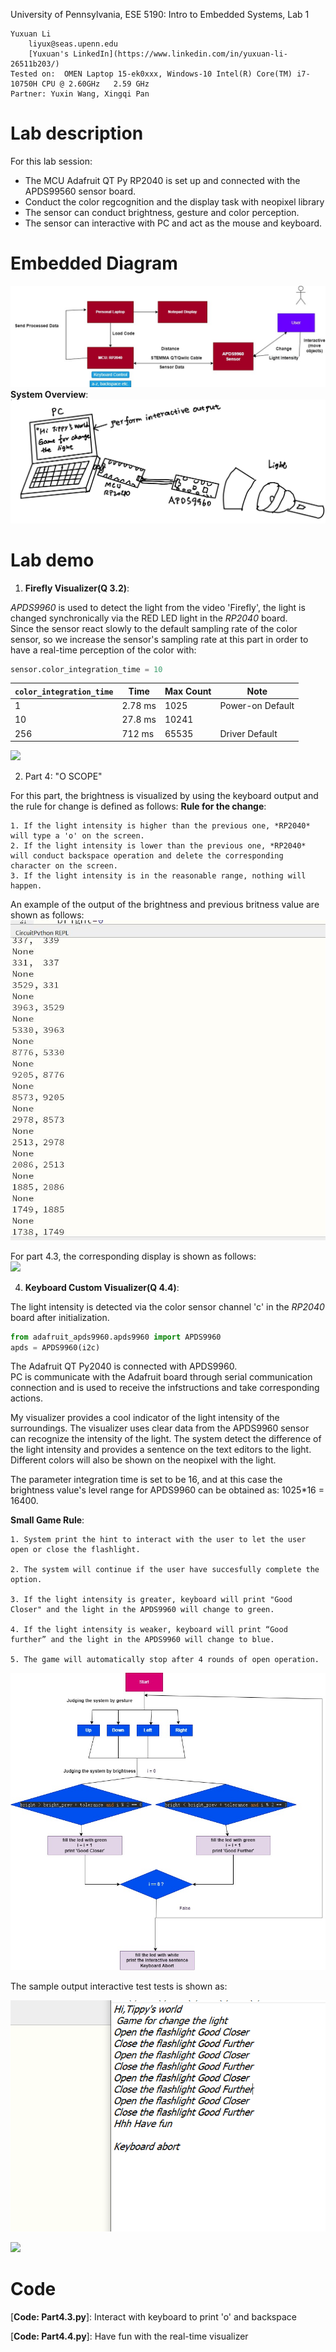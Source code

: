 University of Pennsylvania, ESE 5190: Intro to Embedded Systems, Lab 1

    Yuxuan Li
        liyux@seas.upenn.edu
        [Yuxuan's LinkedIn](https://www.linkedin.com/in/yuxuan-li-26511b203/)
    Tested on:  OMEN Laptop 15-ek0xxx, Windows-10 Intel(R) Core(TM) i7-10750H CPU @ 2.60GHz   2.59 GHz
    Partner: Yuxin Wang, Xingqi Pan
# Lab description
For this lab session:  
- The MCU Adafruit QT Py RP2040 is set up and connected with the APDS99560 sensor board.
- Conduct the color regcognition and the display task with neopixel library
- The sensor can conduct brightness, gesture and color perception.
- The sensor can interactive with PC and act as the mouse and keyboard.
# Embedded Diagram
![](https://github.com/Yuxuan-Li295/ese5190-2022-lab1-firefly/blob/main/Media/Lab1_System_Overview.jpg)  
**System Overview**:
![](https://github.com/Yuxuan-Li295/ese5190-2022-lab1-firefly/blob/main/Media/System_Overview.jpg)
# Lab demo
1. **Firefly Visualizer(Q 3.2)**:  

*APDS9960* is used to detect the light from the video 'Firefly', the light is changed synchronically via the RED LED light in the *RP2040* board.  
Since the sensor react slowly to the default sampling rate of the color sensor, so we increase the sensor's sampling rate at this part in order to have a real-time perception of the color with:   
```python
sensor.color_integration_time = 10
```
| `color_integration_time` | Time    | Max Count | Note             |
| ------------------------ | ------- | --------- | ---------------- |
| 1                        | 2.78 ms | 1025      | Power-on Default |
| 10                       | 27.8 ms | 10241     |                  |
| 256                      | 712 ms  | 65535     | Driver Default   |

  
  
![](https://media.giphy.com/media/UAECYJoWlVC3JI4xSX/giphy.gif)  

2. Part 4: "O SCOPE"  

For this part, the brightness is visualized by using the keyboard output and the rule for change is defined as follows:
**Rule for the change**:  

    1. If the light intensity is higher than the previous one, *RP2040* will type a 'o' on the screen.
    2. If the light intensity is lower than the previous one, *RP2040* will conduct backspace operation and delete the corresponding character on the screen.
    3. If the light intensity is in the reasonable range, nothing will happen.  

An example of the output of the brightness and previous britness value are shown as follows:
![](https://github.com/Yuxuan-Li295/ese5190-2022-lab1-firefly/blob/main/Media/Output_For_Lightintensity_Data.jpg)

For part 4.3, the corresponding display is shown as follows:  
![](https://github.com/Yuxuan-Li295/ese5190-2022-lab1-firefly/blob/main/Media/4_3.gif)  

4. **Keyboard Custom Visualizer(Q 4.4)**:  

The light intensity is detected via the color sensor channel 'c' in the *RP2040* board after initialization.  
```python
from adafruit_apds9960.apds9960 import APDS9960
apds = APDS9960(i2c)
```
The Adafruit QT Py2040 is connected with APDS9960.  
PC is communicate with the Adafruit board through serial communication connection and is used to receive the infstructions and take corresponding actions.  

My visualizer provides a cool indicator of the light intensity of the surroundings. The visualizer uses clear data from the APDS9960 sensor can recognize the intensity of the light. The system detect the difference of the light intensity and  provides a sentence on the text editors to the light. Different colors will also be shown on the neopixel with the light.

The parameter integration time is set to be 16, and at this case the brightness value's level range for APDS9960 can be obtained as:
1025*16 = 16400.

**Small Game Rule**:  

    1. System print the hint to interact with the user to let the user open or close the flashlight.  
    
    2. The system will continue if the user have succesfully complete the option.  
    
    3. If the light intensity is greater, keyboard will print "Good Closer" and the light in the APDS9960 will change to green.  
    
    4. If the light intensity is weaker, keyboard will print “Good further” and the light in the APDS9960 will change to blue.  
    
    5. The game will automatically stop after 4 rounds of open operation.

![](https://github.com/Yuxuan-Li295/ese5190-2022-lab1-firefly/blob/main/Media/Diagram%20for%204.4.jpg)  

The sample output interactive test tests is shown as:

![](https://github.com/Yuxuan-Li295/ese5190-2022-lab1-firefly/blob/main/Media/Sample_Output_4.4.PNG)
    
![](https://github.com/Yuxuan-Li295/ese5190-2022-lab1-firefly/blob/main/Media/4_4.gif)  

# Code
[**Code: Part3.py**]: Firefly  

[**Code: Part4.3.py**]: Interact with keyboard to print 'o' and backspace  

[**Code: Part4.4.py**]: Have fun with the real-time visualizer
